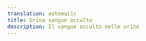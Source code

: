 ```yaml
---
translation: automatic
title: Urina sangue occulto
description: Il sangue occulto nelle urine
---
```

